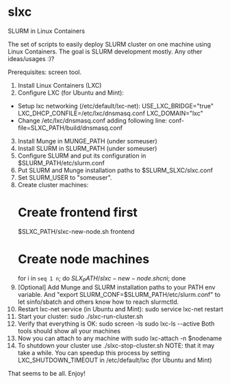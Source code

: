 slxc
====

SLURM in Linux Containers

The set of scripts to easily deploy SLURM cluster on one machine using Linux Containers.
The goal is SLURM development mostly. Any other ideas/usages :)?

Prerequisites: screen tool.

1. Install Linux Containers (LXC)
2. Configure LXC (for Ubuntu and Mint):
- Setup lxc networking (/etc/default/lxc-net):
    USE_LXC_BRIDGE="true"
    LXC_DHCP_CONFILE=/etc/lxc/dnsmasq.conf
    LXC_DOMAIN="lxc"
- Change /etc/lxc/dnsmasq.conf adding following line:
    conf-file=SLXC_PATH/build/dnsmasq.conf
3. Install Munge in MUNGE_PATH (under someuser)
4. Install SLURM in SLURM_PATH (under someuser)
5. Configure SLURM and put its configuration in $SLURM_PATH/etc/slurm.conf
5. Put SLURM and Munge installation paths to $SLURM_SLXC/slxc.conf
6. Set SLURM_USER to "someuser".
7. Create cluster machines:
    # Create frontend first
    $SLXC_PATH/slxc-new-node.sh frontend
    # Create node machines
    for i in `seq 1 n`; do $SLX_PATH/slxc-new-node.sh cn$i; done
8. [Optional] Add Munge and SLURM installation paths to your PATH env variable.
    And "export SLURM_CONF=$SLURM_PATH/etc/slurm.conf" to let sinfo/sbatch
    and others know how to reach slurmctld.
9. Restart lxc-net service (in Ubuntu and Mint):
    sudo service lxc-net restart
10. Start your cluster:
    sudo ./slxc-run-cluster.sh
11. Verify that everything is OK:
    sudo screen -ls
    sudo lxc-ls --active
    Both tools should show all your machines
12. Now you can attach to any machine with
    sudo lxc-attach -n $nodename
13. To shutdown your cluster use
    ./slxc-stop-cluster.sh
    NOTE: that it may take a while. You can speedup this process by setting
	LXC_SHUTDOWN_TIMEOUT in /etc/default/lxc (for Ubuntu and Mint)

That seems to be all. Enjoy!